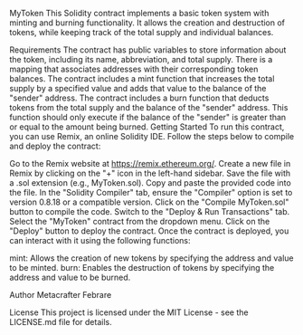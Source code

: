 MyToken
This Solidity contract implements a basic token system with minting and burning functionality. It allows the creation and destruction of tokens, while keeping track of the total supply and individual balances.

Requirements
The contract has public variables to store information about the token, including its name, abbreviation, and total supply.
There is a mapping that associates addresses with their corresponding token balances.
The contract includes a mint function that increases the total supply by a specified value and adds that value to the balance of the "sender" address.
The contract includes a burn function that deducts tokens from the total supply and the balance of the "sender" address. This function should only execute if the balance of the "sender" is greater than or equal to the amount being burned.
Getting Started
To run this contract, you can use Remix, an online Solidity IDE. Follow the steps below to compile and deploy the contract:

Go to the Remix website at https://remix.ethereum.org/.
Create a new file in Remix by clicking on the "+" icon in the left-hand sidebar. Save the file with a .sol extension (e.g., MyToken.sol).
Copy and paste the provided code into the file.
In the "Solidity Compiler" tab, ensure the "Compiler" option is set to version 0.8.18 or a compatible version.
Click on the "Compile MyToken.sol" button to compile the code.
Switch to the "Deploy & Run Transactions" tab.
Select the "MyToken" contract from the dropdown menu.
Click on the "Deploy" button to deploy the contract.
Once the contract is deployed, you can interact with it using the following functions:

mint: Allows the creation of new tokens by specifying the address and value to be minted.
burn: Enables the destruction of tokens by specifying the address and value to be burned.

Author
Metacrafter Febrare

License
This project is licensed under the MIT License - see the LICENSE.md file for details.
